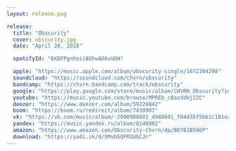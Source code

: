 ```yaml
---
layout: release.pug

release:
  title: "Obscurity"
  cover: obscurity.jpg
  date: "April 20, 2018"

  spotifyId: "6XDFPgnhoii8GhwAD6vUQH"

  apple: "https://music.apple.com/album/obscurity-single/1672304298"
  soundcloud: "https://soundcloud.com/chvrn/obscurity"
  bandcamp: "https://chvrn.bandcamp.com/track/obscurity"
  google: "https://play.google.com/store/music/album/CHVRN_Obscurity?id=Btosmsxhwoucfm36ywfdcedcosm"
  youtube: "https://music.youtube.com/browse/MPREb_c8azddUj2ZC"
  deezer: "https://www.deezer.com/album/59224842"
  boom: "https://boom.ru/redirect/album/7439907"
  vk: "https://vk.com/music/album/-2000988601_4988601_f04d35f5bb1c181ea1"
  yandex: "https://music.yandex.ru/album/8148882"
  amazon: "https://www.amazon.com/Obscurity-Chvrn/dp/B07BJBS96P"
  download: "https://yadi.sk/d/XMvb5QFM3UbCJr"
---
```

